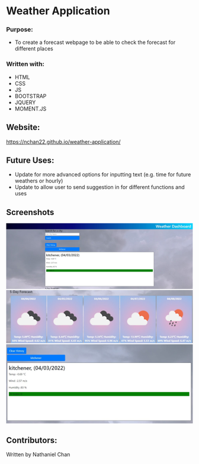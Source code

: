 # Weather Application

### Purpose:

* To create a forecast webpage to be able to check the forecast for different places

### Written with:
* HTML
* CSS
* JS
* BOOTSTRAP
* JQUERY
* MOMENT.JS

## Website:
https://nchan22.github.io/weather-application/

## Future Uses:
* Update for more advanced options for inputting text (e.g. time for future weathers or hourly)
* Update to allow user to send suggestion in for different functions and uses


## Screenshots
![Alt text](assets/screenshots/screenshot1.jpg)
![Alt text](assets/screenshots/screenshot2.jpg)
![Alt text](assets/screenshots/screenshot3.jpg)

## Contributors:
Written by Nathaniel Chan
